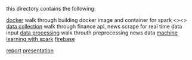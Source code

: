 this directory contains the following:

[docker](...) walk through building docker image and container for spark  <><>
[data collection](absdf) walk through finance api, news scrape for real time data input
[data processing](fjewioa) walk throuth preprocessing news data
[machine learning with spark](few)
[firebase]()


[report](report)
[presentation](present)